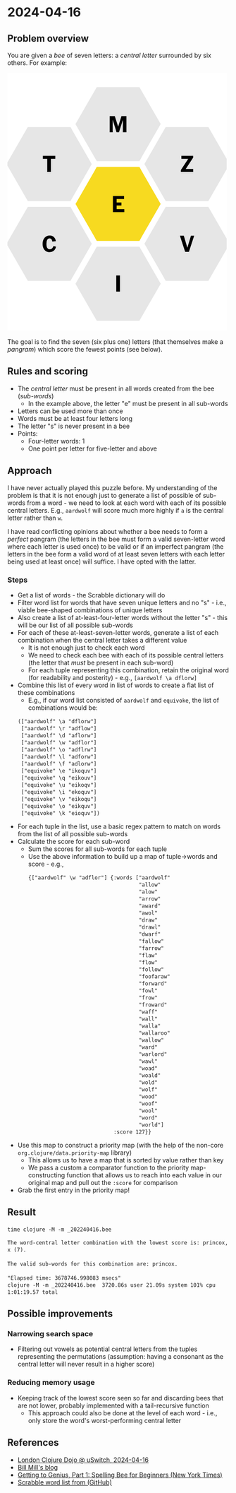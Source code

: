 # 2024-04-16

## Problem overview

You are given a _bee_ of seven letters: a _central letter_ surrounded by six others. For example:

!["Word bee"](./img.png "Word bee")

The goal is to find the seven (six plus one) letters (that themselves make a _pangram_) which score the fewest points
(see below).

## Rules and scoring

- The _central letter_ must be present in all words created from the bee (_sub-words_)
    - In the example above, the letter "e" must be present in all sub-words
- Letters can be used more than once
- Words must be at least four letters long
- The letter "s" is never present in a bee
- Points:
    - Four-letter words: 1
    - One point per letter for five-letter and above

## Approach

I have never actually played this puzzle before. My understanding of the problem is that it is not enough just to
generate a list of possible of sub-words from a word - we need to look at each word with each of its possible central
letters. E.g., `aardwolf` will score much more highly if `a` is the central letter rather than `w`.

I have read conflicting opinions about whether a bee needs to form a _perfect_ pangram (the letters in the bee must form
a valid seven-letter word where each letter is used once) to be valid or if an imperfect pangram (the letters in the bee
form a valid word of at least seven letters with each letter being used at least once) will suffice. I have opted with
the latter.

### Steps

- Get a list of words - the Scrabble dictionary will do
- Filter word list for words that have seven unique letters and no "s" - i.e., viable bee-shaped combinations of
  unique letters
- Also create a list of at-least-four-letter words without the letter "s" - this will be our list of all possible
  sub-words
- For each of these at-least-seven-letter words, generate a list of each combination when the central letter takes a
  different value
    - It is not enough just to check each word
    - We need to check each bee with each of its possible central letters (the letter that _must_ be present in each
      sub-word)
    - For each tuple representing this combination, retain the original word (for readability and posterity) -
      e.g., `[aardwolf \a dflorw]`
- Combine this list of every word in list of words to create a flat list of these combinations
    - E.g., if our word list consisted of `aardwolf` and `equivoke`, the list of combinations would be:
  ```text
  (["aardwolf" \a "dflorw"]
   ["aardwolf" \r "adflow"]
   ["aardwolf" \d "aflorw"]
   ["aardwolf" \w "adflor"]
   ["aardwolf" \o "adflrw"]
   ["aardwolf" \l "adforw"]
   ["aardwolf" \f "adlorw"]
   ["equivoke" \e "ikoquv"]
   ["equivoke" \q "eikouv"]
   ["equivoke" \u "eikoqv"]
   ["equivoke" \i "ekoquv"]
   ["equivoke" \v "eikoqu"]
   ["equivoke" \o "eikquv"]
   ["equivoke" \k "eioquv"])
  ```
- For each tuple in the list, use a basic regex pattern to match on words from the list of all possible sub-words
- Calculate the score for each sub-word
    - Sum the scores for all sub-words for each tuple
    - Use the above information to build up a map of tuple->words and score - e.g.,
      ```text
      {["aardwolf" \w "adflor"] {:words ["aardwolf"
                                         "allow"
                                         "alow"
                                         "arrow"
                                         "award"
                                         "awol"
                                         "draw"
                                         "drawl"
                                         "dwarf"
                                         "fallow"
                                         "farrow"
                                         "flaw"
                                         "flow"
                                         "follow"
                                         "foofaraw"
                                         "forward"
                                         "fowl"
                                         "frow"
                                         "froward"
                                         "waff"
                                         "wall"
                                         "walla"
                                         "wallaroo"
                                         "wallow"
                                         "ward"
                                         "warlord"
                                         "wawl"
                                         "woad"
                                         "woald"
                                         "wold"
                                         "wolf"
                                         "wood"
                                         "woof"
                                         "wool"
                                         "word"
                                         "world"]
                                 :score 127}}
      ```
- Use this map to construct a priority map (with the help of the non-core `org.clojure/data.priority-map` library)
    - This allows us to have a map that is sorted by value rather than key
    - We pass a custom a comparator function to the priority map-constructing function that allows us to reach into each
      value in our original map and pull out the `:score` for comparison
- Grab the first entry in the priority map!

## Result

```shell
time clojure -M -m _202240416.bee
```

```shell
The word-central letter combination with the lowest score is: princox, x (7).

The valid sub-words for this combination are: princox.

"Elapsed time: 3678746.998083 msecs"
clojure -M -m _202240416.bee  3720.86s user 21.09s system 101% cpu 1:01:19.57 total
```

## Possible improvements

### Narrowing search space

- Filtering out vowels as potential central letters from the tuples representing the permutations (assumption:
  having a consonant as the central letter will never result in a higher score)

### Reducing memory usage

- Keeping track of the lowest score seen so far and discarding bees that are not lower, probably implemented with a
  tail-recursive function
    - This approach could also be done at the level of each word - i.e., only store the word's worst-performing central
      letter

## References

- [London Clojure Dojo @ uSwitch, 2024-04-16](https://www.meetup.com/london-clojurians/events/298438545/)
- [Bill Mill's blog](https://notes.billmill.org/blog/2024/03/What_are_the__worst__spelling_bee_pangrams_.html)
- [Getting to Genius, Part 1: Spelling Bee for Beginners (New York Times)](https://www.nytimes.com/2023/09/11/crosswords/getting-to-genius-part-1.html)
- [Scrabble word list from (GitHub)](https://github.com/raun/Scrabble/blob/master/words.txt)
